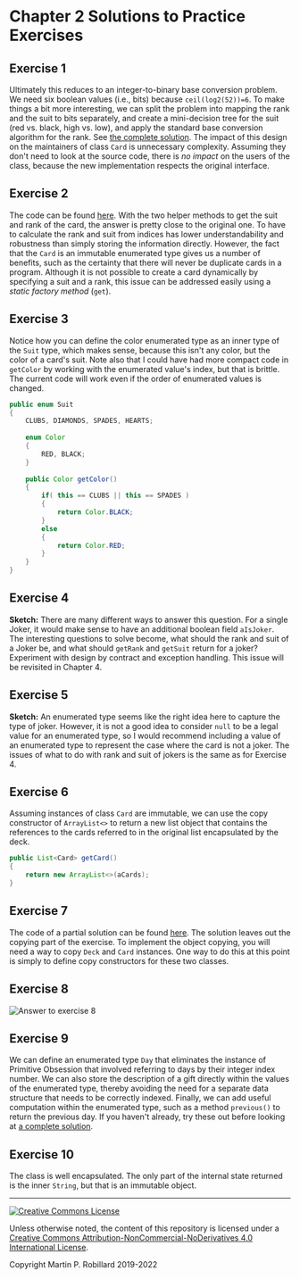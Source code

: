 # Chapter 2 Solutions to Practice Exercises

## Exercise 1

Ultimately this reduces to an integer-to-binary base conversion problem. We need six boolean values (i.e., bits) because `ceil(log2(52))=6`. To make things a bit more interesting, we can split the problem into mapping the rank and the suit to bits separately, and create a mini-decision tree for the suit (red vs. black, high vs. low), and apply the standard base conversion algorithm for the rank. See [the complete solution](../solutions-code/chapter2/Card2.java). The impact of this design on the maintainers of class `Card` is unnecessary complexity. Assuming they don't need to look at the source code, there is *no impact* on the users of the class, because the new implementation respects the original interface.

## Exercise 2

The code can be found [here](../solutions-code/chapter2/EnumeratedCard.java). With the two helper methods to get the suit and rank of the card, the answer is pretty close to the original one. To have to calculate the rank and suit from indices has lower understandability and robustness than simply storing the information directly. However, the fact that the `Card` is an immutable enumerated type gives us a number of benefits, such as the certainty that there will never be duplicate cards in a program. Although it is not possible to create a card dynamically by specifying a suit and a rank, this issue can be addressed easily using a *static factory method* (`get`).

## Exercise 3

Notice how you can define the color enumerated type as an inner type of the `Suit` type, which makes sense, because this isn't any color, but the color of a card's suit. Note also that I could have had more compact code in `getColor` by working with the enumerated value's index, but that is brittle. The current code will work even if the order of enumerated values is changed.

```java
public enum Suit
{
	CLUBS, DIAMONDS, SPADES, HEARTS;
		
	enum Color
	{
		RED, BLACK;
	}
		
	public Color getColor()
	{
		if( this == CLUBS || this == SPADES )
		{
			return Color.BLACK;
		}
		else
		{
			return Color.RED;
		}
	}
}
```

## Exercise 4

**Sketch:** There are many different ways to answer this question. For a single Joker, it would make sense to have an additional boolean field `aIsJoker`. The interesting questions to solve become, what should the rank and suit of a Joker be, and what should `getRank` and `getSuit` return for a joker? Experiment with design by contract and exception handling. This issue will be revisited in Chapter 4.

## Exercise 5

**Sketch:** An enumerated type seems like the right idea here to capture the type of joker. However, it is not a good idea to consider `null` to be a legal value for an enumerated type, so I would recommend including a value of an enumerated type to represent the case where the card is not a joker. The issues of what to do with rank and suit of jokers is the same as for Exercise 4.

## Exercise 6

Assuming instances of class `Card` are immutable, we can use the copy constructor of `ArrayList<>` to return a new list object that contains the references to the cards referred to in the original list encapsulated by the deck.

```java
public List<Card> getCard()
{
	return new ArrayList<>(aCards);
}
```

## Exercise 7

The code of a partial solution can be found [here](../solutions-code/chapter2/MultiDeck.java). The solution leaves out the copying part of the exercise. To implement the object copying, you will need a way to copy `Deck` and `Card` instances. One way to do this at this point is simply to define copy constructors for these two classes.

## Exercise 8

![Answer to exercise 8](c2-multideck.png)

## Exercise 9

We can define an enumerated type `Day` that eliminates the instance of Primitive Obsession that involved referring to days by their integer index number. We can also store the description of a gift directly within the values of the enumerated type, thereby avoiding the need for a separate data structure that needs to be correctly indexed. Finally, we can add useful computation within the enumerated type, such as a method `previous()` to return the previous day. If you haven't already, try these out before looking at [a complete solution](../solutions-code/chapter2/TwelveDaysWithEnums.java).

## Exercise 10

The class is well encapsulated. The only part of the internal state returned is the inner `String`, but that is an immutable object.

---
<a rel="license" href="http://creativecommons.org/licenses/by-nc-nd/4.0/"><img alt="Creative Commons License" style="border-width:0" src="https://i.creativecommons.org/l/by-nc-nd/4.0/88x31.png" /></a>

Unless otherwise noted, the content of this repository is licensed under a <a rel="license" href="http://creativecommons.org/licenses/by-nc-nd/4.0/">Creative Commons Attribution-NonCommercial-NoDerivatives 4.0 International License</a>. 

Copyright Martin P. Robillard 2019-2022